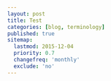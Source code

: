 ```yaml
---
layout: post
title: Test
categories: [blog, terminology]
published: true
sitemap:
  lastmod: 2015-12-04
  priority: 0.7
  changefreq: 'monthly'
  exclude: 'no'
---
```


